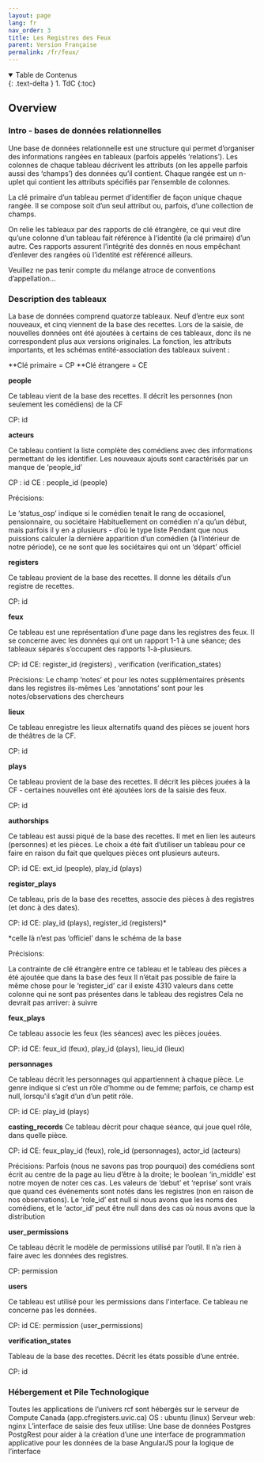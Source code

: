 ```yaml
---
layout: page
lang: fr
nav_order: 3
title: Les Registres des Feux
parent: Version Française
permalink: /fr/feux/
---
```


<details open markdown="block">
  <summary>
    Table de Contenus
  </summary>
  {: .text-delta }
1. TdC
{:toc}
</details>


## Overview

### Intro -  bases de données relationnelles

Une base de données relationnelle est une structure qui permet d’organiser des informations rangées en tableaux  (parfois appelés ‘relations’). Les colonnes de chaque tableau décrivent les attributs (on les appelle parfois aussi des ‘champs’) des données qu’il contient. Chaque rangée est un n-uplet qui contient les attributs spécifiés par l’ensemble de colonnes.

La clé primaire d’un tableau permet d'identifier de façon unique chaque rangée. Il se compose soit d’un seul attribut ou, parfois, d’une collection de champs.

On relie les tableaux par des rapports de clé étrangère, ce qui veut dire qu’une colonne d’un tableau fait référence à  l‘identité (la clé primaire) d’un autre. Ces rapports assurent l’intégrité des donnés en nous empêchant d’enlever des rangées où l’identité est référencé ailleurs.

Veuillez ne pas tenir compte du mélange atroce de conventions d’appellation...

### Description des tableaux

La base de données comprend quatorze tableaux. Neuf d’entre eux sont nouveaux, et cinq viennent de la base des recettes. Lors de la saisie, de nouvelles données ont été ajoutées à certains de ces tableaux, donc ils ne correspondent plus aux versions originales. La fonction, les attributs importants, et les schémas entité-association des tableaux suivent :

**Clé primaire = CP
**Clé étrangere = CE

**people**

Ce tableau vient de la base des recettes. Il décrit les personnes (non seulement les comédiens) de la CF

CP: id

**acteurs**

Ce tableau contient la liste complète des comédiens avec des informations permettant de les identifier. Les nouveaux ajouts sont caractérisés par un manque de ‘people_id’

CP : id
CE : people_id (people)

Précisions:

Le ‘status_osp’ indique si le comédien tenait le rang de occasionel, pensionnaire, ou sociétaire
Habituellement on comédien n'a qu’un début, mais parfois il y en a plusieurs - d’où le type liste
Pendant que nous puissions calculer la dernière apparition d’un comédien (à l’intérieur de notre période), ce ne sont que les sociétaires qui ont un ‘départ’ officiel



**registers**

Ce tableau provient de la base des recettes. Il donne les détails d’un registre de recettes.

CP: id

**feux**

Ce tableau est une représentation d’une page dans les registres des feux. Il se concerne avec les données qui ont un rapport 1-1 à une séance; des tableaux séparés s’occupent des rapports 1-à-plusieurs.

CP: id
CE: register_id (registers) , verification (verification_states)

Précisions:
Le champ ‘notes’ et pour les notes supplémentaires présents dans les registres ils-mêmes
Les ‘annotations’ sont pour les notes/observations des chercheurs


**lieux**

Ce tableau enregistre les lieux alternatifs quand des pièces se  jouent hors de théâtres de la CF.

CP: id

**plays**

Ce tableau provient de la base des recettes. Il décrit les pièces jouées à la CF - certaines nouvelles ont été ajoutées lors de la saisie des feux.

CP: id

**authorships**

Ce tableau est aussi piqué de la base des recettes. Il met en lien les auteurs (personnes) et les pièces. Le choix a été fait d’utiliser un tableau pour ce faire en raison du fait que quelques pièces ont plusieurs auteurs.

CP: id
CE: ext_id (people), play_id (plays)


**register_plays**

Ce tableau, pris de la base des recettes, associe des pièces à des registres (et donc à des dates).

CP: id
CE: play_id (plays), register_id (registers)*

*celle là n’est pas ‘officiel’ dans le schéma de la base

Précisions:

La contrainte de clé étrangère entre ce tableau et le tableau des pièces a été ajoutée que dans la base des feux
Il n’était pas possible de faire la même chose pour le ‘register_id’ car il existe 4310 valeurs dans cette colonne qui ne sont pas présentes dans le tableau des registres
Cela ne devrait pas arriver: à suivre



**feux_plays**

Ce tableau associe les feux (les séances) avec les pièces jouées.

CP: id
CE: feux_id (feux), play_id (plays), lieu_id (lieux)


**personnages**

Ce tableau décrit les personnages qui appartiennent à chaque pièce. Le genre indique si c’est un rôle d’homme ou de femme; parfois, ce champ est null, lorsqu'il s’agit d’un d’un petit rôle.

CP: id
CE: play_id (plays)

**casting_records**
Ce tableau décrit pour chaque séance, qui joue quel rôle, dans quelle pièce.

CP: id
CE: feux_play_id (feux), role_id (personnages), actor_id (acteurs)


Précisions:
Parfois (nous ne savons pas trop pourquoi) des comédiens sont écrit au centre de la page au lieu d’être à la droite; le boolean ‘in_middle’ est notre moyen de noter ces cas.
Les valeurs de ‘debut’ et ‘reprise’ sont vrais que quand ces événements sont notés dans les registres (non en raison de nos observations).
Le ‘role_id’ est null si nous avons que les noms des comédiens, et le ‘actor_id’ peut être null dans des cas où nous avons que la distribution


**user_permissions**

Ce tableau décrit le modèle de permissions utilisé par l’outil. Il n’a rien à faire avec les données des registres.

CP: permission

**users**

Ce tableau est utilisé pour les permissions dans l'interface. Ce tableau ne concerne pas les données.

CP: id
CE: permission (user_permissions)


**verification_states**

Tableau de la base des recettes. Décrit les états possible d’une entrée.

CP: id



### Hébergement et Pile Technologique
Toutes les applications de l’univers rcf sont hébergés sur le serveur de Compute Canada (app.cfregisters.uvic.ca)
OS : ubuntu (linux)
Serveur web: nginx
L’interface de saisie des feux utilise:
Une base de données Postgres
PostgRest pour aider à la création d’une une interface de programmation applicative pour les données de la base
AngularJS pour la logique de l’interface
